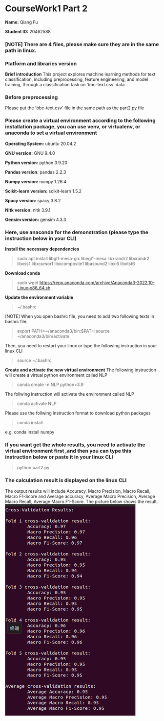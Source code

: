 # CourseWork1 Part 2

**Name:** Qiang Fu

**Student ID:** 20462588

### [NOTE] There are 4 files, please make sure they are in the same path in linux.

### Platform and libraries version

**Brief introduction**
This project explores machine learning methods for text classification, including preprocessing, feature engineering, and model training, through a classification task on ‘bbc-text.csv’ data.

### Before preprocessing
Please put the 'bbc-text.csv' file in the same path as the part2.py file

### Please create a virtual environment according to the following installation package, you can use venv, or virtualenv, or anaconda to set a virtual environment

**Operating System:** ubuntu 20.04.2

**GNU version:** GNU 9.4.0

**Python version:** python 3.9.20
 
**Pandas version:** pandas 2.2.3

**Numpy version:** numpy 1.26.4

**Scikit-learn version:** scikit-learn 1.5.2

**Spacy version:** spacy 3.8.2

**Nltk version:** nltk 3.9.1

**Gensim version:** gensim 4.3.3

### Here, use anaconda for the demonstration (please type the instruction below in your CLI)

**Install the necessary dependencies**
>sudo apt install libgl1-mesa-glx libegl1-mesa libxrandr2 libxrandr2 libxss1 libxcursor1 libxcomposite1 libasound2 libxi6 libxtst6

**Download conda**
>sudo wget https://repo.anaconda.com/archive/Anaconda3-2022.10-Linux-x86_64.sh

**Update the environment variable**
>~/.bashrc

[NOTE] When you open bashrc file, you need to add two following texts in bashrc file.
>export PATH=~/anaconda3/bin:$PATH
source ~/anaconda3/bin/activate

Then, you need to restart your linux or type the following instruction in your linux CLI
>source ~/.bashrc

**Create and activate the new virtual environment**
The following instruction will create a virtual python environment called NLP
>conda create -n NLP python=3.9

The follwing instruction will activate the environment called NLP
>conda activate NLP

Please use the follwing instruction format to download python packages
>conda install

e.g. conda install numpy

### If you want get the whole results, you need to activate the virtual environment first ,and then you can type this instruction below or paste it in your linux CLI

>python part2.py

### The calculation result is displayed on the linux CLI
The output results will include Accuracy, Macro Precision, Macro Recall, Macro F1-Score and Average accuracy, Average Macro Precision, Average Macro Recall, Average Macro F1-Score. The picture below shows the result.
![result](image-1.png)
